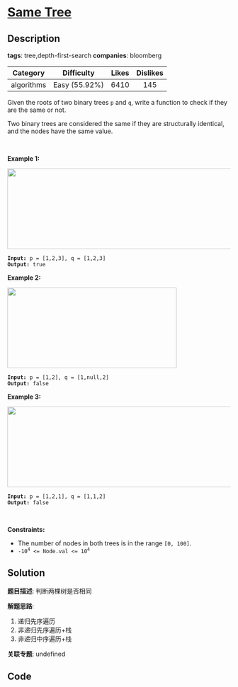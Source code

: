 # [Same Tree](https://leetcode.com/problems/same-tree/description/)

## Description

**tags**: tree,depth-first-search
**companies**: bloomberg

| Category | Difficulty | Likes | Dislikes |
| :------: | :--------: | :---: | :------: |
| algorithms | Easy (55.92%) | 6410 | 145 |

<p>Given the roots of two binary trees <code>p</code> and <code>q</code>, write a function to check if they are the same or not.</p>

<p>Two binary trees are considered the same if they are structurally identical, and the nodes have the same value.</p>

<p>&nbsp;</p>
<p><strong>Example 1:</strong></p>
<img alt="" src="https://assets.leetcode.com/uploads/2020/12/20/ex1.jpg" style="width: 622px; height: 182px;" />
<pre><code><strong>Input:</strong> p = [1,2,3], q = [1,2,3]
<strong>Output:</strong> true</code></pre>

<p><strong>Example 2:</strong></p>
<img alt="" src="https://assets.leetcode.com/uploads/2020/12/20/ex2.jpg" style="width: 382px; height: 182px;" />
<pre><code><strong>Input:</strong> p = [1,2], q = [1,null,2]
<strong>Output:</strong> false</code></pre>

<p><strong>Example 3:</strong></p>
<img alt="" src="https://assets.leetcode.com/uploads/2020/12/20/ex3.jpg" style="width: 622px; height: 182px;" />
<pre><code><strong>Input:</strong> p = [1,2,1], q = [1,1,2]
<strong>Output:</strong> false</code></pre>

<p>&nbsp;</p>
<p><strong>Constraints:</strong></p>

<ul>
	<li>The number of nodes in both trees is in the range <code>[0, 100]</code>.</li>
	<li><code>-10<sup>4</sup> &lt;= Node.val &lt;= 10<sup>4</sup></code></li>
</ul>


## Solution

**题目描述**: 判断两棵树是否相同

**解题思路**:

1. 递归先序遍历
2. 非递归先序遍历+栈
3. 非递归中序遍历+栈

**关联专题**: undefined

## Code
